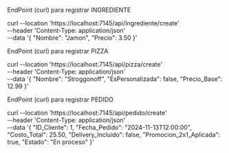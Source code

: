 EndPoint (curl) para registrar INGREDIENTE

curl --location 'https://localhost:7145/api/Ingrediente/create' \
--header 'Content-Type: application/json' \
--data '{
    "Nombre": "Jamon",
    "Precio": 3.50
}'

EndPoint (curl) para registrar PIZZA

curl --location 'https://localhost:7145/api/pizza/create' \
--header 'Content-Type: application/json' \
--data '{
    "Nombre": "Stroggonoff",
    "EsPersonalizada": false,
    "Precio_Base": 12.99
}'

EndPoint (curl) para registrar PEDIDO

curl --location 'https://localhost:7145/api/pedido/create' \
--header 'Content-Type: application/json' \
--data '{
    "ID_Cliente": 1,
    "Fecha_Pedido": "2024-11-13T12:00:00",
    "Costo_Total": 25.50,
    "Delivery_Incluido": false,
    "Promocion_2x1_Aplicada": true,
    "Estado": "En proceso"
}'
